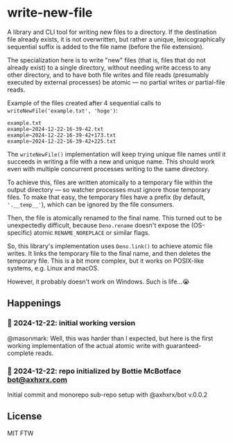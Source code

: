 # write-new-file

A library and CLI tool for writing new files to a directory. If the destination file already exists, it is not overwritten, but rather a unique, lexicographically sequential suffix is added to the file name (before the file extension).

The specialization here is to write "new" files (that is, files that do not already exist) to a single directory, without needing write access to any other directory, and to have both file writes and file reads (presumably executed by external processes) be atomic — no partial writes *or* partial-file reads.

Example of the files created after 4 sequential calls to `writeNewFile('example.txt', 'hoge')`:
```text
example.txt 
example~2024-12-22-16-39-42.txt 
example~2024-12-22-16-39-42+173.txt 
example~2024-12-22-16-39-42+225.txt
```

The `writeNewFile()` implementation will keep trying unique file names until it succeeds in writing a file with a new and unique name. This should work even with multiple concurrent processes writing to the same directory.

To achieve this, files are written atomically to a temporary file within the output directory — so watcher processes must ignore those temporary files. To make that easy, the temporary files have a prefix (by default, `'.__temp__'`), which can be ignored by the file consumers.

Then, the file is atomically renamed to the final name. This turned out to be unexpectedly difficult, because `Deno.rename` doesn't expose the (OS-specific) atomic `RENAME_NOREPLACE` or similar flags. 

So, this library's implementation uses `Deno.link()` to achieve atomic file writes. It links the temporary file to the final name, and then deletes the temporary file. This is a bit more complex, but it works on POSIX-like systems, e.g. Linux and macOS. 

However, it probably doesn't work on Windows. Such is life...😭

## Happenings

### 👹 2024-12-22: initial working version

@masonmark: Well, this was harder than I expected, but here is the first working implementation of the actual atomic write with guaranteed-complete reads.

### 🤖 2024-12-22: repo initialized by Bottie McBotface bot@axhxrx.com

Initial commit and monorepo sub-repo setup with @axhxrx/bot v.0.0.2

## License

MIT FTW
